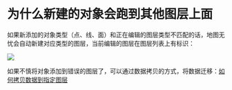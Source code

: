 # 为什么新建的对象会跑到其他图层上面

如果新添加的对象类型（点、线、面）和正在编辑的图层类型不匹配的话，地图无忧会自动新建对应类型的图层，当前编辑的图层在图层列表上有标识：

![](https://pic.dituwuyou.com/map%2Fpicture%2F10.31%2Fcurlayer.jpg)

如果不慎将对象添加到错误的图层了，可以通过数据拷贝的方式，将数据迁移：[如何拷贝数据到指定图层](/copy-data.html)
